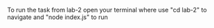 To run the task from lab-2 open your terminal where use "cd lab-2" to navigate and "node index.js" to run
